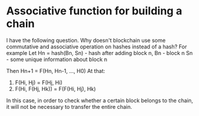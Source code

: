 
# Associative function for building a chain

I have the following question.
Why doesn't blockchain use some commutative and associative operation on hashes instead of a hash?
For example
Let Hn = hash(Bn, Sn) - hash after adding block n, 
Bn - block n
Sn - some unique information about block n

Then
Hn+1  = F(Hn, Hn-1, ..., H0)
At that:
1) F(Hi, Hj) = F(Hj, Hi)
2) F(Hi, F(Hj, Hk)) = F(F(Hi, Hj), Hk)

In this case, in order to check whether a certain block belongs to the chain, it will not be necessary to transfer the entire chain.

        